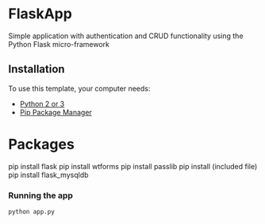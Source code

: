 # FlaskApp

Simple application with authentication and CRUD functionality using the Python Flask micro-framework

## Installation

To use this template, your computer needs:

- [Python 2 or 3](https://python.org)
- [Pip Package Manager](https://pypi.python.org/pypi)

# Packages
pip install flask
pip install wtforms
pip install passlib
pip install (included file)
pip install flask_mysqldb

### Running the app

```bash
python app.py
```

